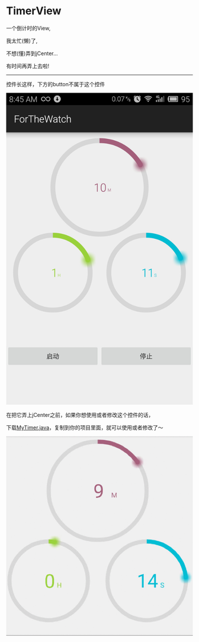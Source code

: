 # TimerView

一个倒计时的View,

我太忙(懒)了,

不想(懂)弄到jCenter...

有时间再弄上去啦!

----

控件长这样，下方的button不属于这个控件

![屏幕截图](/read_me/screen_shot.jpg)



在把它弄上jCenter之前，如果你想使用或者修改这个控件的话，

下载[MyTimer.java](/app/src/main/java/com/pheynix/forthewatch/MyTimer.java)，复制到你的项目里面，就可以使用或者修改了～


![gif图，加载好慢...](/read_me/screen_record.gif)
